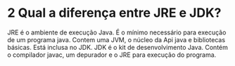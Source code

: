 # 2 Qual a diferença entre JRE e JDK?
JRE é o ambiente de execução Java. É o mínimo necessário para execução de um programa java. Contem uma JVM, o núcleo da Api java e bibliotecas básicas. Está inclusa no JDK.
JDK é o kit de desenvolvimento Java. Contém o compilador javac, um depurador e o JRE para execução do programa.
